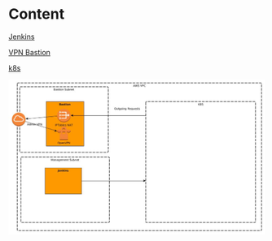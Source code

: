 # Content
[Jenkins](./jenkins.md)

[VPN Bastion](./vpn_bastion.md)

[k8s](./k8s/README.md)

![infrastructure map](./infrastructure_map.jpg)
